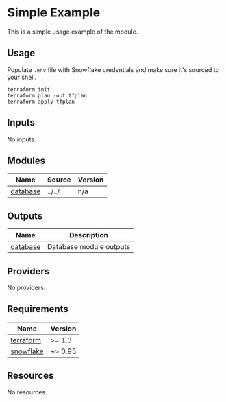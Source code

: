 # Simple Example

This is a simple usage example of the module.

## Usage
Populate `.env` file with Snowflake credentials and make sure it's sourced to your shell.

```
terraform init
terraform plan -out tfplan
terraform apply tfplan
```

<!-- BEGIN_TF_DOCS -->




## Inputs

No inputs.

## Modules

| Name | Source | Version |
|------|--------|---------|
| <a name="module_database"></a> [database](#module\_database) | ../../ | n/a |

## Outputs

| Name | Description |
|------|-------------|
| <a name="output_database"></a> [database](#output\_database) | Database module outputs |

## Providers

No providers.

## Requirements

| Name | Version |
|------|---------|
| <a name="requirement_terraform"></a> [terraform](#requirement\_terraform) | >= 1.3 |
| <a name="requirement_snowflake"></a> [snowflake](#requirement\_snowflake) | ~> 0.95 |

## Resources

No resources.
<!-- END_TF_DOCS -->
